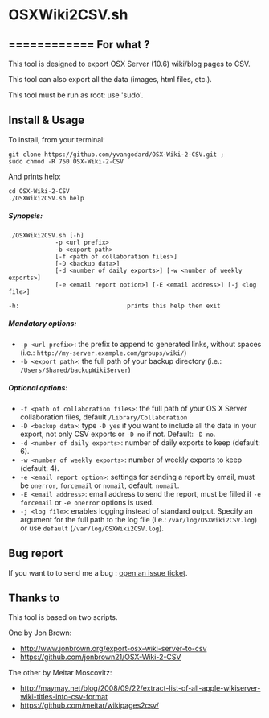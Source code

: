 # OSXWiki2CSV.sh
============
For what ?
-------------

This tool is designed to export OSX Server (10.6) wiki/blog pages to CSV. 

This tool can also export all the data (images, html files, etc.).

This tool must be run as root: use 'sudo'.


Install & Usage
-------------


To install, from your terminal:

	git clone https://github.com/yvangodard/OSX-Wiki-2-CSV.git ; 
	sudo chmod -R 750 OSX-Wiki-2-CSV

And prints help:

    cd OSX-Wiki-2-CSV
    ./OSXWiki2CSV.sh help
    
##### Synopsis:

    ./OSXWiki2CSV.sh [-h]
                 -p <url prefix>
                 -b <export path>
                 [-f <path of collaboration files>]
                 [-D <backup data>]
                 [-d <number of daily exports>] [-w <number of weekly exports>]
                 [-e <email report option>] [-E <email address>] [-j <log file>]

	-h:                              prints this help then exit

##### Mandatory options:

- `-p <url prefix>`: the prefix to append to generated links, without spaces (i.e.: `http://my-server.example.com/groups/wiki/`)
- `-b <export path>`: the full path of your backup directory (i.e.: `/Users/Shared/backupWikiServer`)

##### Optional options:
	
- `-f <path of collaboration files>`: the full path of your OS X Server collaboration files, default `/Library/Collaboration`
- `-D <backup data>`: type `-D yes` if you want to include all the data in your export, not only CSV exports or `-D no` if not. Default: `-D no`.
- `-d <number of daily exports>`: number of daily exports to keep (default: 6).
- `-w <number of weekly exports>`: number of weekly exports to keep (default: 4).
- `-e <email report option>`: settings for sending a report by email, must be `onerror`, `forcemail` or `nomail`, default: `nomail`.
- `-E <email address>`: email address to send the report, must be filled if `-e forcemail` or `-e onerror` options is used.
- `-j <log file>`: enables logging instead of standard output. Specify an argument for the full path to the log file (i.e.: `/var/log/OSXWiki2CSV.log`) or use `default` (`/var/log/OSXWiki2CSV.log`).

Bug report
-------------

If you want to to send me a bug : [open an issue ticket](https://github.com/ygodard/OSX-Wiki-2-CSV/issues).

Thanks to
-------------
This tool is based on two scripts.

One by Jon Brown:
- http://www.jonbrown.org/export-osx-wiki-server-to-csv
- https://github.com/jonbrown21/OSX-Wiki-2-CSV

The other by Meitar Moscovitz:
- http://maymay.net/blog/2008/09/22/extract-list-of-all-apple-wikiserver-wiki-titles-into-csv-format
- https://github.com/meitar/wikipages2csv/

